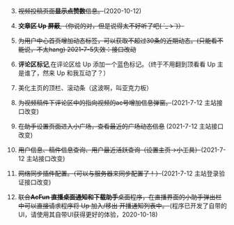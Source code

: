   3. <del>视频投稿页面**显示点赞数**信息。</del>(2020-10-12)    
  5. <del>**文章区 Up 屏蔽**,（你说的对，但是说得太不好听了吧( ´_ゝ`)）<del>
  6. <del>为用户中心首页增加动态标签，可以获取不超过30条的近期动态。(只能看不能说，不太hang) 2021-7-5失效：接口改动<del>  

  4. **评论区标记**,在评论区给 Up 添加一个蓝色标记。（终于不用翻到顶看看 Up 主是谁了，然来 Up 和我互动了？）
  7. 美化主页的顶栏、滚动条（这波啊，叫亚克力板）     
  17. <del>为视频稿件下评论区中的指向视频的ac号增加信息弹窗。</del>(2021-7-12 主站接口改变)     
  
  7. <del>在助手设置页面进入小广场，查看最近的广场动态信息</del> (2021-7-12 主站接口改变)     
  10. <del>用户信息、稿件信息查询、用户最近活跃查询（设置主页->小工具）</del>(2021-7-12 主站接口改变)        

  3. <del>网络同步插件配置。（可以与服务器来同步配置了！）</del>(2021-7-12 主站登录验证接口改变)  
  4. <del>联合**AcFun 直播桌面通知和下载助手**桌面程序，在直播界面的小助手弹出栏中可以直接请求程序将 Up 加入/移出 开播通知列表中。 </del>  (程序已开发了自带的UI，请使用其自带UI获得更好的体验，2020-10-18)
